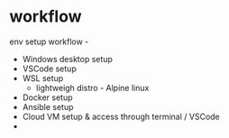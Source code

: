 # workflow
env setup workflow -

- Windows desktop setup
- VSCode setup
- WSL setup
  - lightweigh distro - Alpine linux
- Docker setup
- Ansible setup
- Cloud VM setup & access through terminal / VSCode
- 
